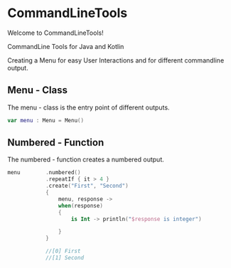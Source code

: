 # CommandLineTools
Welcome to CommandLineTools!

CommandLine Tools for Java and Kotlin

Creating a Menu for easy User Interactions and for different commandline output.

## Menu - Class


The menu - class is the entry point of different outputs.

```kotlin
var menu : Menu = Menu()
```

## Numbered - Function


The numbered - function creates a numbered output.

```kotlin
menu        .numbered()
            .repeatIf { it > 4 }
            .create("First", "Second")
            {
                menu, response ->
                when(response)
                {
                    is Int -> println("$response is integer")

                }
            }

            //[0] First
            //[1] Second
```